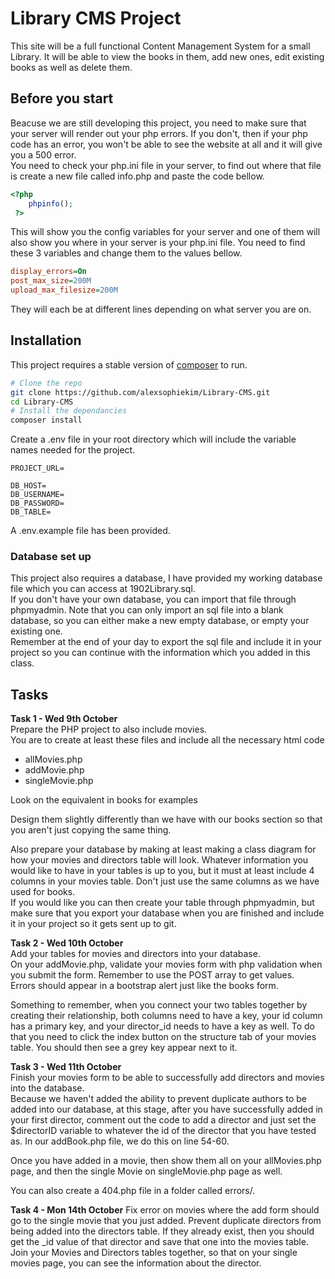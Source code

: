 # Library CMS Project

This site will be a full functional Content Management System for a small Library.
It will be able to view the books in them, add new ones, edit existing books as well as delete them.
## Before you start
Beacuse we are still developing this project, you need to make sure that your server will render out your php errors. If you don't, then if your php code has an error, you won't be able to see the website at all and it will give you a 500 error.  
You need to check your php.ini file in your server, to find out where that file is create a new file called info.php and paste the code bellow.

```php
<?php
    phpinfo();
 ?>
```

This will show you the config variables for your server and one of them will also show you where in your server is your php.ini file.
You need to find these 3 variables and change them to the values bellow.
```ini
display_errors=On
post_max_size=200M
upload_max_filesize=200M

```
They will each be at different lines depending on what server you are on.


## Installation

This project requires a stable version of  [composer](https://getcomposer.org/) to run.

```bash
# Clone the repo
git clone https://github.com/alexsophiekim/Library-CMS.git
cd Library-CMS
# Install the dependancies
composer install
```

Create a .env file in your root directory which will include the variable names needed for the project.

```shell
PROJECT_URL=

DB_HOST=
DB_USERNAME=
DB_PASSWORD=
DB_TABLE=
```
A .env.example file has been provided.

### Database set up
This project also requires a database, I have provided my working database file which you can access at 1902Library.sql.  
If you don't have your own database, you can import that file through phpmyadmin.  Note that you can only import an sql file into a blank database, so you can either make a new empty database, or empty your existing one.  
Remember at the end of your day to export the sql file and include it in your project so you can continue with the information which you added in this class.

## Tasks
**Task 1 - Wed 9th October**  
Prepare the PHP project to also include movies.    
You are to create at least these files and include all the necessary html code
- allMovies.php
- addMovie.php
- singleMovie.php

Look on the equivalent in books for examples

Design them slightly differently than we have with our books section so that you aren't just copying the same thing.

Also prepare your database by making at least making a class diagram for how your movies and directors table will look. Whatever information you would like to have in your tables is up to you, but it must at least include 4 columns in your movies table. Don't just use the same columns as we have used for books.  
If you would like you can then create your table through phpmyadmin, but make sure that you export your database when you are finished and include it in your project so it gets sent up to git.

**Task 2 - Wed 10th October**  
Add your tables for movies and directors into your database.  
On your addMovie.php, validate your movies form with php validation when you submit the form. Remember to use the POST array to get values.  
Errors should appear in a bootstrap alert just like the books form.  

Something to remember, when you connect your two tables together by creating their relationship, both columns need to have a key, your id column has a primary key, and your director_id needs to have a key as well. To do that you need to click the index button on the structure tab of your movies table. You should then see a grey key appear next to it.

**Task 3 - Wed 11th October**  
Finish your movies form to be able to successfully add directors and movies into the database.  
Because we haven't added the ability to prevent duplicate authors to be added into our database, at this stage, after you have successfully added in your first director, comment out the code to add a director and just set the $directorID variable to whatever the id of the director that you have tested as. In our addBook.php file, we do this on line 54-60.  

Once you have added in a movie, then show them all on your allMovies.php page, and then the single Movie on singleMovie.php page as well.

You can also create a 404.php file in a folder called errors/.

**Task 4 - Mon 14th October**
Fix error on movies where the add form should go to the single movie that you just added.
Prevent duplicate directors from being added into the directors table. If they already exist, then you should get the _id value of that director and save that one into the movies table.
Join your Movies and Directors tables together, so that on your single movies page, you can see the information about the director.

